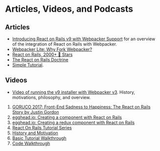 # Articles, Videos, and Podcasts

## Articles

* [Introducing React on Rails v9 with Webpacker Support](https://blog.shakacode.com/introducing-react-on-rails-v9-with-webpacker-support-f2584c6c8fa4) for an overview of the integration of React on Rails with Webpacker.
* [Webpacker Lite: Why Fork Webpacker?](https://blog.shakacode.com/webpacker-lite-why-fork-webpacker-f0a7707fac92)
* [React on Rails, 2000+ 🌟 Stars](https://medium.com/shakacode/react-on-rails-2000-stars-32ff5cfacfbf#.6gmfb2gpy)
* [The React on Rails Doctrine](https://medium.com/@railsonmaui/the-react-on-rails-doctrine-3c59a778c724)
* [Simple Tutorial](https://www.shakacode.com/react-on-rails/docs/guides/tutorial).

## Videos

*  [Video of running the v9 installer with Webpacker v3](https://youtu.be/M0WUM_XPaII). History, motivations, philosophy, and overview.
1. [GORUCO 2017: Front-End Sadness to Happiness: The React on Rails Story by Justin Gordon](https://www.youtube.com/watch?v=SGkTvKRPYrk)
2. [egghead.io: Creating a component with React on Rails](https://egghead.io/lessons/react-creating-a-component-with-react-on-rails)
3. [egghead.io: Creating a redux component with React on Rails](https://egghead.io/lessons/react-add-redux-state-management-to-a-react-on-rails-project)
4. [React On Rails Tutorial Series](https://www.youtube.com/playlist?list=PL5VAKH-U1M6dj84BApfUtvBjvF-0-JfEU)
  1. [History and Motivation](https://youtu.be/F4oymbUHvoY)
  2. [Basic Tutorial Walkthrough](https://youtu.be/_bjScw60FBk)
  3. [Code Walkthrough](https://youtu.be/McQ9UM-_ocQ)
